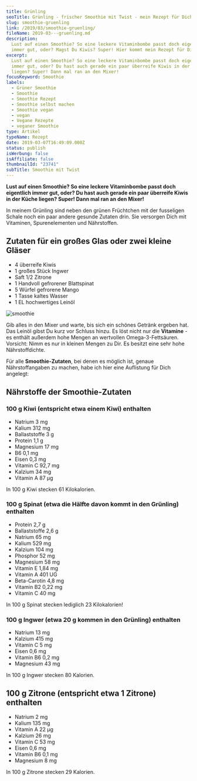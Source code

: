 ```yaml
---
title: Grünling
seoTitle: Grünling - frischer Smoothie mit Twist - mein Rezept für Dich
slug: smoothie-gruenling
link: /2019/03/smoothie-gruenling/
fileName: 2019-03---gruenling.md
description:
  Lust auf einen Smoothie? So eine leckere Vitaminbombe passt doch eigentlich
  immer gut, oder? Magst Du Kiwis? Super! Hier kommt mein Rezept für Dich!
excerpt:
  Lust auf einen Smoothie? So eine leckere Vitaminbombe passt doch eigentlich
  immer gut, oder? Du hast auch gerade ein paar überreife Kiwis in der Küche
  liegen? Super! Dann mal ran an den Mixer!
focusKeyword: Smoothie
labels:
  - Grüner Smoothie
  - Smoothie
  - Smoothie Rezept
  - Smoothie selbst machen
  - Smoothie vegan
  - vegan
  - Vegane Rezepte
  - veganer Smoothie
type: Artikel
typeName: Rezept
date: 2019-03-07T16:49:09.000Z
status: publish
isWerbung: false
isAffiliate: false
thumbnailId: "23741"
subTitle: Smoothie mit Twist
---
```


<strong>Lust auf einen Smoothie? So eine leckere Vitaminbombe passt doch
eigentlich immer gut, oder? Du hast auch gerade ein paar überreife Kiwis in der
Küche liegen? Super! Dann mal ran an den Mixer!</strong>

In meinem Grünling sind neben den grünen Früchtchen mit der fusseligen Schale
noch ein paar andere gesunde Zutaten drin. Sie versorgen Dich mit Vitaminen,
Spurenelementen und Nährstoffen.

## Zutaten für ein großes Glas oder zwei kleine Gläser

<ul>
    <li>4 überreife Kiwis</li>
    <li>1 großes Stück Ingwer</li>
    <li>Saft 1/2 Zitrone</li>
    <li>1 Handvoll gefrorener Blattspinat</li>
    <li>5 Würfel gefrorene Mango</li>
    <li>1 Tasse kaltes Wasser</li>
    <li>1 EL hochwertiges Leinöl</li>
</ul>

![smoothie](http://cardamonchai.com/wp-content/uploads/2019/03/2019-03-07-smoothie-gruenling-1-400x533.jpg "Im Grünling stecken viele gesunde Zutaten!")

Gib alles in den Mixer und warte, bis sich ein schönes Getränk ergeben hat. Das
Leinöl gibst Du kurz vor Schluss hinzu. Es löst nicht nur die
<strong>Vitamine</strong> - es enthält außerdem hohe Mengen an wertvollen
Omega-3-Fettsäuren. Vorsicht: Nimm es nur in kleinen Mengen zu Dir. Es besitzt
eine sehr hohe Nährstoffdichte.

Für alle <strong>Smoothie-Zutaten</strong>, bei denen es möglich ist, genaue
Nährstoffangaben zu machen, habe ich hier eine Auflistung für Dich angelegt:

## Nährstoffe der Smoothie-Zutaten

### 100 g Kiwi (entspricht etwa einem Kiwi) enthalten

<ul>
    <li>Natrium 3 mg</li>
    <li>Kalium 312 mg</li>
    <li>Ballaststoffe 3 g</li>
    <li>Protein 1,1 g</li>
    <li>Magnesium 17 mg</li>
    <li>B6 0,1 mg</li>
    <li>Eisen 0,3 mg</li>
    <li>Vitamin C 92,7 mg</li>
    <li>Kalzium 34 mg</li>
    <li>Vitamin A 87 µg</li>
</ul>

In 100 g Kiwi stecken 61 Kilokalorien.

### 100 g Spinat (etwa die Hälfte davon kommt in den Grünling) enthalten

<ul>
    <li>Protein 2,7 g</li>
    <li>Ballaststoffe 2,6 g</li>
    <li>Natrium 65 mg</li>
    <li>Kalium 529 mg</li>
    <li>Kalzium 104 mg</li>
    <li>Phosphor 52 mg</li>
    <li>Magnesium 58 mg</li>
    <li>Vitamin E 1,84 mg</li>
    <li>Vitamin A 401 UG</li>
    <li>Beta-Carotin 4,8 mg</li>
    <li>Vitamin B2 0,22 mg</li>
    <li>Vitamin C 40 mg</li>
</ul>

In 100 g Spinat stecken lediglich 23 Kilokalorien!

### 100 g Ingwer (etwa 20 g kommen in den Grünling) enthalten

<ul>
    <li>Natrium 13 mg</li>
    <li>Kalzium 415 mg</li>
    <li>Vitamin C 5 mg</li>
    <li>Eisen 0,6 mg</li>
    <li>Vitamin B6 0,2 mg</li>
    <li>Magnesium 43 mg</li>
</ul>

In 100 g Ingwer stecken 80 Kalorien.

## 100 g Zitrone (entspricht etwa 1 Zitrone) enthalten

<ul>
    <li>Natrium 2 mg</li>
    <li>Kalium 135 mg</li>
    <li>Vitamin A 22 µg</li>
    <li>Kalzium 26 mg</li>
    <li>Vitamin C 53 mg</li>
    <li>Eisen 0,6 mg</li>
    <li>Vitamin B6 0,1 mg</li>
    <li>Magnesium 8 mg</li>
</ul>

In 100 g Zitrone stecken 29 Kalorien.
